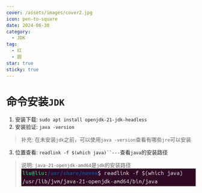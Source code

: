 ```yaml
---
cover: /assets/images/cover2.jpg
icon: pen-to-square
date: 2024-06-30
category:
  - JDK
tag:
  - 红
  - 圆
star: true
sticky: true
---
```

# 命令安装`JDK`
1. 安装下载: `sudo apt install openjdk-21-jdk-headless`
2. 安装验证: `java -version`
>  补充: 在未安装`jdk`之前，可以使用`java -version`查看有哪些`jre`可以安装
3. 位置查看: `readlink -f $(which java)``---`查看`java`的安装路径
> 说明: `java-21-openjdk-amd64`是`jdk`的安装路径
![img.png](image/img_4.png)